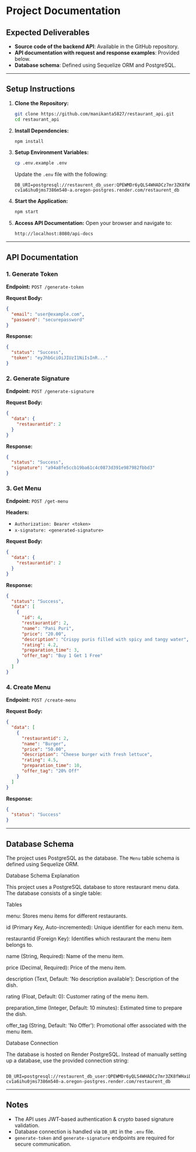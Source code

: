 # Project Documentation

## Expected Deliverables

- **Source code of the backend API**: Available in the GitHub repository.
- **API documentation with request and response examples**: Provided below.
- **Database schema**: Defined using Sequelize ORM and PostgreSQL.

---

## Setup Instructions

1. **Clone the Repository:**
   ```bash
   git clone https://github.com/manikanta5827/restaurant_api.git
   cd restaurant_api
   ```
2. **Install Dependencies:**
   ```bash
   npm install
   ```
3. **Setup Environment Variables:**
   ```bash
   cp .env.example .env
   ```
   Update the `.env` file with the following:
   ```env
   DB_URI=postgresql://restaurent_db_user:QPEWMDr6yQLS4WHADCz7mr3ZK8fWHaiD@dpg-cv1a6ihu0jms7386m540-a.oregon-postgres.render.com/restaurent_db
   ```
4. **Start the Application:**
   ```bash
   npm start
   ```
5. **Access API Documentation:**
   Open your browser and navigate to:
   ```
   http://localhost:8080/api-docs
   ```

---

## API Documentation

### 1. **Generate Token**

**Endpoint:** `POST /generate-token`

**Request Body:**

```json
{
  "email": "user@example.com",
  "password": "securepassword"
}
```

**Response:**

```json
{
  "status": "Success",
  "token": "eyJhbGciOiJIUzI1NiIsInR..."
}
```

### 2. **Generate Signature**

**Endpoint:** `POST /generate-signature`

**Request Body:**

```json
{
  "data": {
    "restaurantid": 2
  }
}
```

**Response:**

```json
{
  "status": "Success",
  "signature": "a94a8fe5ccb19ba61c4c0873d391e987982fbbd3"
}
```

### 3. **Get Menu**

**Endpoint:** `POST /get-menu`

**Headers:**

- `Authorization: Bearer <token>`
- `x-signature: <generated-signature>`

**Request Body:**

```json
{
  "data": {
    "restaurantid": 2
  }
}
```

**Response:**

```json
{
  "status": "Success",
  "data": [
    {
      "id": 4,
      "restaurantid": 2,
      "name": "Pani Puri",
      "price": "20.00",
      "description": "Crispy puris filled with spicy and tangy water",
      "rating": 4.2,
      "preparation_time": 3,
      "offer_tag": "Buy 1 Get 1 Free"
    }
  ]
}
```

### 4. **Create Menu**

**Endpoint:** `POST /create-menu`

**Request Body:**

```json
{
  "data": [
    {
      "restaurantid": 2,
      "name": "Burger",
      "price": "50.00",
      "description": "Cheese burger with fresh lettuce",
      "rating": 4.5,
      "preparation_time": 10,
      "offer_tag": "20% Off"
    }
  ]
}
```

**Response:**

```json
{
  "status": "Success"
}
```

---

## Database Schema

The project uses PostgreSQL as the database. The `Menu` table schema is defined using Sequelize ORM.

Database Schema Explanation

This project uses a PostgreSQL database to store restaurant menu data. The database consists of a single table:

Tables

menu: Stores menu items for different restaurants.

id (Primary Key, Auto-incremented): Unique identifier for each menu item.

restaurantid (Foreign Key): Identifies which restaurant the menu item belongs to.

name (String, Required): Name of the menu item.

price (Decimal, Required): Price of the menu item.

description (Text, Default: 'No description available'): Description of the dish.

rating (Float, Default: 0): Customer rating of the menu item.

preparation_time (Integer, Default: 10 minutes): Estimated time to prepare the dish.

offer_tag (String, Default: 'No Offer'): Promotional offer associated with the menu item.

Database Connection

The database is hosted on Render PostgreSQL. Instead of manually setting up a database, use the provided connection string:

```env
   DB_URI=postgresql://restaurent_db_user:QPEWMDr6yQLS4WHADCz7mr3ZK8fWHaiD@dpg-cv1a6ihu0jms7386m540-a.oregon-postgres.render.com/restaurent_db
```

---

## Notes

- The API uses JWT-based authentication & crypto based signature validation.
- Database connection is handled via `DB_URI` in the `.env` file.
- `generate-token` and `generate-signature` endpoints are required for secure communication.
